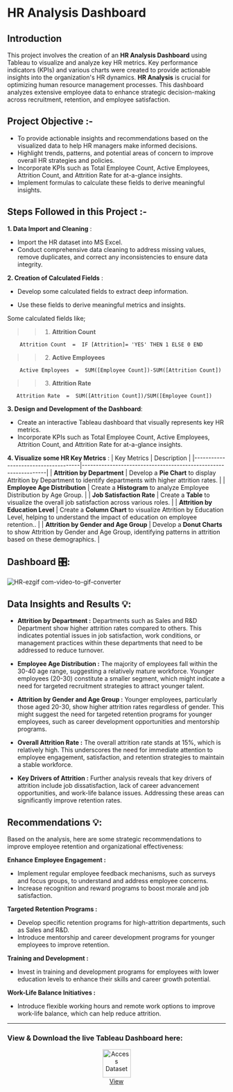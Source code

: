 # HR Analysis Dashboard

## Introduction

This project involves the creation of an **HR Analysis Dashboard** using Tableau to visualize and analyze key HR metrics. Key performance indicators (KPIs) and various charts were created to provide actionable insights into the organization's HR dynamics. **HR Analysis** is crucial for optimizing human resource management processes. This dashboard analyzes extensive employee data to enhance strategic decision-making across recruitment, retention, and employee satisfaction.


## Project Objective :- 

- To provide actionable insights and recommendations based on the visualized data to help HR managers make informed decisions.
- Highlight trends, patterns, and potential areas of concern to improve overall HR strategies and policies.
- Incorporate KPIs such as Total Employee Count, Active Employees, Attrition Count, and Attrition Rate for at-a-glance insights.
- Implement formulas to calculate these fields to derive meaningful insights.

## Steps Followed in this Project :- 

**1. Data Import and Cleaning** :

- Import the HR dataset into MS Excel.
- Conduct comprehensive data cleaning to address missing values, remove duplicates, and correct any inconsistencies to ensure data integrity.

**2. Creation of Calculated Fields** :

- Develop some calculated fields to extract deep information.

- Use these fields to derive meaningful metrics and insights.

Some calculated fields like;
 
>>1. **Attrition Count** 
       
        Attrition Count  =  IF [Attrition]= 'YES' THEN 1 ELSE 0 END 

>>2. **Active Employees**
       
        Active Employees  =  SUM([Employee Count])-SUM([Attrition Count])


>>3. **Attrition Rate** 

       Attrition Rate  =  SUM([Attrition Count])/SUM([Employee Count])


**3. Design and Development of the Dashboard**:

- Create an interactive Tableau dashboard that visually represents key HR metrics.
- Incorporate KPIs such as Total Employee Count, Active Employees, Attrition Count, and Attrition Rate for at-a-glance insights.

**4. Visualize some HR Key Metrics** :
| Key Metrics                           | Description                                                     |
|-------------------------------------|-----------------------------------------------------------------|
| **Attrition by Department**                  | Develop a **Pie Chart** to display Attrition by Department to identify departments with higher attrition rates.                   |
| **Employee Age Distribution**           | Create a **Histogram** to analyze Employee Distribution by Age Group.        |
| **Job Satisfaction Rate**          | Create a **Table** to visualize the overall job satisfaction across various roles.    |
| **Attrition by Education Level**          | Create a **Column Chart** to visualize Attrition by Education Level, helping to understand the impact of education on employee retention..    |
| **Attrition by Gender and Age Group**          | Develop a **Donut Charts** to show Attrition by Gender and Age Group, identifying patterns in attrition based on these demographics.                       |

## Dashboard 🎛:

![HR-ezgif com-video-to-gif-converter](https://github.com/mohd-muddassir99/Credit_Card_Financial_Dashboard/assets/153819384/adcd1e03-67fb-4afa-8f7f-40cda70f94a2)

## Data Insights and Results 💡:
- **Attrition by Department :** Departments such as Sales and R&D Department show higher attrition rates compared to others. This indicates potential issues in job satisfaction, work conditions, or management practices within these departments that need to be addressed to reduce turnover.

- **Employee Age Distribution :** The majority of employees fall within the 30-40 age range, suggesting a relatively mature workforce. Younger employees (20-30) constitute a smaller segment, which might indicate a need for targeted recruitment strategies to attract younger talent.

- **Attrition by Gender and Age Group :** Younger employees, particularly those aged 20-30, show higher attrition rates regardless of gender. This might suggest the need for targeted retention programs for younger employees, such as career development opportunities and mentorship programs.

- **Overall Attrition Rate :** The overall attrition rate stands at 15%, which is relatively high. This underscores the need for immediate attention to employee engagement, satisfaction, and retention strategies to maintain a stable workforce.

- **Key Drivers of Attrition :** Further analysis reveals that key drivers of attrition include job dissatisfaction, lack of career advancement opportunities, and work-life balance issues. Addressing these areas can significantly improve retention rates.

## Recommendations 💡:
Based on the analysis, here are some strategic recommendations to improve employee retention and organizational effectiveness:

**Enhance Employee Engagement :**

- Implement regular employee feedback mechanisms, such as surveys and focus groups, to understand and address employee concerns.
- Increase recognition and reward programs to boost morale and job satisfaction.

**Targeted Retention Programs :**

- Develop specific retention programs for high-attrition departments, such as Sales and R&D.
- Introduce mentorship and career development programs for younger employees to improve retention.

**Training and Development :**

- Invest in training and development programs for employees with lower education levels to enhance their skills and career growth potential.

**Work-Life Balance Initiatives :**
- Introduce flexible working hours and remote work options to improve work-life balance, which can help reduce attrition.
---

### View & Download the live Tableau Dashboard here:

<p align="center">
    <a href="https://public.tableau.com/app/profile/mohd.muddassir/viz/HRANALYSISDASHBOARD_17173121230740/HRAnalysisDashboard">
        <img src="https://www.tableau.com/sites/default/files/blog/tableautips_30.png" width="65px" alt="Access Dataset"><br>
        View
    </a>
</p> <br>
